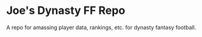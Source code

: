 # Joe's Dynasty FF Repo
A repo for amassing player data, rankings, etc. for dynasty fantasy football.
